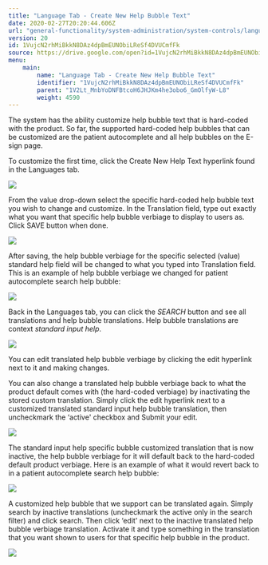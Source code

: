 ```yaml
---
title: "Language Tab - Create New Help Bubble Text"
date: 2020-02-27T20:20:44.606Z
url: "general-functionality/system-administration/system-controls/language-tab-create-new-help-bubble-text.html"
version: 20
id: 1VujcN2rhMiBkkN8DAz4dpBmEUNObiLReSf4DVUCmfFk
source: https://drive.google.com/open?id=1VujcN2rhMiBkkN8DAz4dpBmEUNObiLReSf4DVUCmfFk
menu:
    main:
        name: "Language Tab - Create New Help Bubble Text"
        identifier: "1VujcN2rhMiBkkN8DAz4dpBmEUNObiLReSf4DVUCmfFk"
        parent: "1V2Lt_MnbYoDNFBtcoH6JHJKm4he3obo6_GmOlfyW-L8"
        weight: 4590
---
```

The system has the ability customize help bubble text that is hard-coded with the product. So far, the supported hard-coded help bubbles that can be customized are the patient autocomplete and all help bubbles on the E-sign page.

To customize the first time, click the Create New Help Text hyperlink found in the Languages tab.

![](../../../external_files/b1dafd1a2fa129be7ada38fcaef46b68.png)

From the value drop-down select the specific hard-coded help bubble text you wish to change and customize. In the Translation field, type out exactly what you want that specific help bubble verbiage to display to users as. Click SAVE button when done.

![](../../../external_files/2f879b8df249a2fb298ed5d7b7458274.png)

After saving, the help bubble verbiage for the specific selected (value) standard help field will be changed to what you typed into Translation field. This is an example of help bubble verbiage we changed for patient autocomplete search help bubble:

![](../../../external_files/f2a35c01e439c2c120debb9372060c0f.png)

Back in the Languages tab, you can click the *SEARCH* button and see all translations and help bubble translations. Help bubble translations are context *standard input help*.

![](../../../external_files/95eb9f8fe3af87a1cbd3d9ddfe867ac0.png)

You can edit translated help bubble verbiage by clicking the edit hyperlink next to it and making changes.

You can also change a translated help bubble verbiage back to what the product default comes with (the hard-coded verbiage) by inactivating the stored custom translation. Simply click the edit hyperlink next to a customized translated standard input help bubble translation, then uncheckmark the ‘active' checkbox and Submit your edit.

![](../../../external_files/4ab05efeb2756fad7101f48bd7cf33c9.png)

The standard input help specific bubble customized translation that is now inactive, the help bubble verbiage for it will default back to the hard-coded default product verbiage. Here is an example of what it would revert back to in a patient autocomplete search help bubble:

![](../../../external_files/748a66f9626b4a9cdd2783fc8a7cdc56.png)

A customized help bubble that we support can be translated again. Simply search by inactive translations (uncheckmark the active only in the search filter) and click search. Then click ‘edit' next to the inactive translated help bubble verbiage translation. Activate it and type something in the translation that you want shown to users for that specific help bubble in the product.

![](../../../external_files/096f5a4c85b08514da3e7714264eeba3.png)


